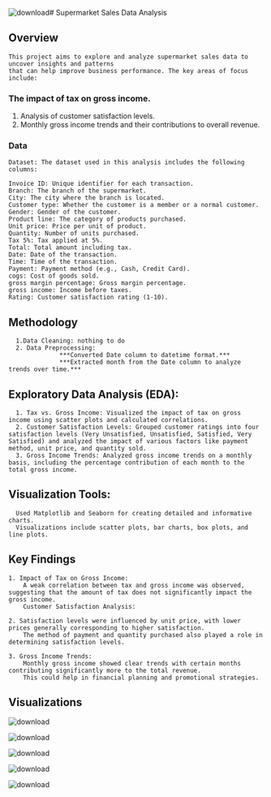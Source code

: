 ![download](https://github.com/user-attachments/assets/3f2d2363-e6f3-4542-a06d-5ae3568594f5)# Supermarket Sales Data Analysis
## Overview
    This project aims to explore and analyze supermarket sales data to uncover insights and patterns 
    that can help improve business performance. The key areas of focus include:

### The impact of tax on gross income.
  1. Analysis of customer satisfaction levels.
  2. Monthly gross income trends and their contributions to overall revenue.
### Data
    Dataset: The dataset used in this analysis includes the following columns:

    Invoice ID: Unique identifier for each transaction.
    Branch: The branch of the supermarket.
    City: The city where the branch is located.
    Customer type: Whether the customer is a member or a normal customer.
    Gender: Gender of the customer.
    Product line: The category of products purchased.
    Unit price: Price per unit of product.
    Quantity: Number of units purchased.
    Tax 5%: Tax applied at 5%.
    Total: Total amount including tax.
    Date: Date of the transaction.
    Time: Time of the transaction.
    Payment: Payment method (e.g., Cash, Credit Card).
    cogs: Cost of goods sold.
    gross margin percentage: Gross margin percentage.
    gross income: Income before taxes.
    Rating: Customer satisfaction rating (1-10).
## Methodology
      1.Data Cleaning: nothing to do 
      2. Data Preprocessing:  
                  ***Converted Date column to datetime format.***
                  ***Extracted month from the Date column to analyze trends over time.***
## Exploratory Data Analysis (EDA):
    
      1. Tax vs. Gross Income: Visualized the impact of tax on gross income using scatter plots and calculated correlations.
      2. Customer Satisfaction Levels: Grouped customer ratings into four satisfaction levels (Very Unsatisfied, Unsatisfied, Satisfied, Very Satisfied) and analyzed the impact of various factors like payment method, unit price, and quantity sold.
      3. Gross Income Trends: Analyzed gross income trends on a monthly basis, including the percentage contribution of each month to the total gross income.
## Visualization Tools:

      Used Matplotlib and Seaborn for creating detailed and informative charts.
      Visualizations include scatter plots, bar charts, box plots, and line plots.


## Key Findings
    1. Impact of Tax on Gross Income:
        A weak correlation between tax and gross income was observed, suggesting that the amount of tax does not significantly impact the gross income.
        Customer Satisfaction Analysis:
    
    2. Satisfaction levels were influenced by unit price, with lower prices generally corresponding to higher satisfaction.
        The method of payment and quantity purchased also played a role in determining satisfaction levels.
    
    3. Gross Income Trends:
        Monthly gross income showed clear trends with certain months contributing significantly more to the total revenue. 
        This could help in financial planning and promotional strategies.
## Visualizations

![download](https://github.com/user-attachments/assets/c03d7fb3-97f5-436b-8075-0210159526fb)


![download](https://github.com/user-attachments/assets/2ed6e820-986b-49d0-835b-145ea6bcef54)


![download](https://github.com/user-attachments/assets/acfb79c8-13eb-496c-ae4e-8876843514f2)


![download](https://github.com/user-attachments/assets/b43d3aa6-fcb8-4af2-934f-4b7243eac7e9)


![download](https://github.com/user-attachments/assets/cdf72345-6b88-4312-afc4-4e3f059a54a3)


